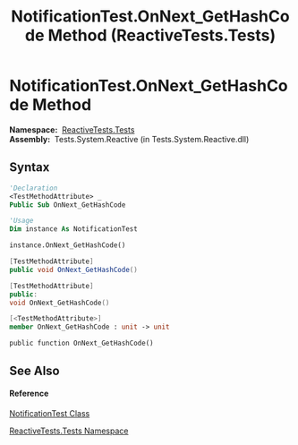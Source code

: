 ﻿---
title: NotificationTest.OnNext_GetHashCode Method  (ReactiveTests.Tests)
TOCTitle: OnNext_GetHashCode Method
ms:assetid: M:ReactiveTests.Tests.NotificationTest.OnNext_GetHashCode
ms:mtpsurl: https://msdn.microsoft.com/en-us/library/reactivetests.tests.notificationtest.onnext_gethashcode(v=VS.103)
ms:contentKeyID: 36620273
ms.date: 06/28/2011
mtps_version: v=VS.103
f1_keywords:
- ReactiveTests.Tests.NotificationTest.OnNext_GetHashCode
dev_langs:
- CSharp
- JScript
- VB
- FSharp
- c++
---

# NotificationTest.OnNext\_GetHashCode Method

**Namespace:**  [ReactiveTests.Tests](hh289046\(v=vs.103\).md)  
**Assembly:**  Tests.System.Reactive (in Tests.System.Reactive.dll)

## Syntax

``` vb
'Declaration
<TestMethodAttribute> _
Public Sub OnNext_GetHashCode
```

``` vb
'Usage
Dim instance As NotificationTest

instance.OnNext_GetHashCode()
```

``` csharp
[TestMethodAttribute]
public void OnNext_GetHashCode()
```

``` c++
[TestMethodAttribute]
public:
void OnNext_GetHashCode()
```

``` fsharp
[<TestMethodAttribute>]
member OnNext_GetHashCode : unit -> unit 
```

``` jscript
public function OnNext_GetHashCode()
```

## See Also

#### Reference

[NotificationTest Class](hh314756\(v=vs.103\).md)

[ReactiveTests.Tests Namespace](hh289046\(v=vs.103\).md)

